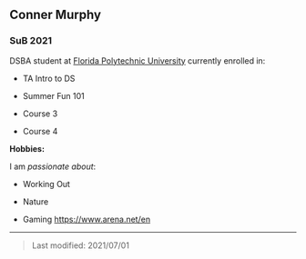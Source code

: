 ## Conner Murphy

### SuB 2021

DSBA student at [Florida Polytechnic University](https://www.floridapoly.edu) currently enrolled in: 

- TA Intro to DS

- Summer Fun 101

- Course 3

- Course 4

**Hobbies:**

I am _passionate about_: 

- Working Out

- Nature

- Gaming <https://www.arena.net/en>

***

> Last modified: 2021/07/01